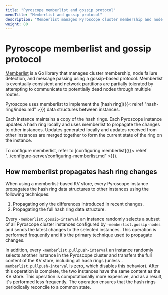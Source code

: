 ```yaml
---
title: "Pyroscope memberlist and gossip protocol"
menuTitle: "Memberlist and gossip protocol"
description: "Memberlist manages Pyroscope cluster membership and node detection failure."
weight: 80
---
```


# Pyroscope memberlist and gossip protocol

[Memberlist](https://github.com/hashicorp/memberlist) is a Go library that manages cluster membership, node failure detection, and message passing using a gossip-based protocol.
Memberlist is eventually consistent and network partitions are partially tolerated by attempting to communicate to potentially dead nodes through multiple routes.

Pyroscope uses memberlist to implement the [hash ring]({{< relref "hash-ring/index.md" >}}) data structures between instances.

Each instance maintains a copy of the hash rings.
Each Pyroscope instance updates a hash ring locally and uses memberlist to propagate the changes to other instances.
Updates generated locally and updates received from other instances are merged together to form the current state of the ring on the instance.

To configure memberlist, refer to [configuring memberlist]({{< relref "../configure-server/configuring-memberlist.md" >}}).

## How memberlist propagates hash ring changes

When using a memberlist-based KV store, every Pyroscope instance propagates the hash ring data structures to other instances using the following techniques:

1. Propagating only the differences introduced in recent changes.
1. Propagating the full hash ring data structure.

Every `-memberlist.gossip-interval` an instance randomly selects a subset of all Pyroscope cluster instances configured by `-memberlist.gossip-nodes` and sends the latest changes to the selected instances.
This operation is performed frequently and it's the primary technique used to propagate changes.

In addition, every `-memberlist.pullpush-interval` an instance randomly selects another instance in the Pyroscope cluster and transfers the full content of the KV store, including all hash rings (unless `-memberlist.pullpush-interval` is zero, which disables this behavior).
After this operation is complete, the two instances have the same content as the KV store.
This operation is computationally more expensive, and as a result, it's performed less frequently. The operation ensures that the hash rings periodically reconcile to a common state.
